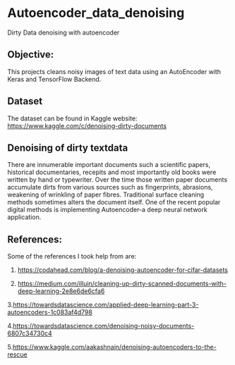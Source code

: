 # Autoencoder_data_denoising
Dirty Data denoising with autoencoder


## Objective: 
This projects cleans noisy images of text data using an AutoEncoder with Keras and TensorFlow Backend.

## Dataset 
The dataset can be found in Kaggle website: https://www.kaggle.com/c/denoising-dirty-documents


## Denoising of dirty textdata


There are innumerable important documents such a scientific papers, historical documentaries, recepits and most importantly old books were written by hand or typewriter. Over the time those written paper documents accumulate dirts from various sources such as fingerprints, abrasions, weakening of wrinkling of paper fibres. Traditional surface cleaning methods sometimes alters the document itself. One of the recent popular digital methods is implementing Autoencoder-a deep neural network application.


## References: 
Some of the references I took help from are:

1. https://codahead.com/blog/a-denoising-autoencoder-for-cifar-datasets

2. https://medium.com/illuin/cleaning-up-dirty-scanned-documents-with-deep-learning-2e8e6de6cfa6

3.https://towardsdatascience.com/applied-deep-learning-part-3-autoencoders-1c083af4d798

4.https://towardsdatascience.com/denoising-noisy-documents-6807c34730c4

5.https://www.kaggle.com/aakashnain/denoising-autoencoders-to-the-rescue


